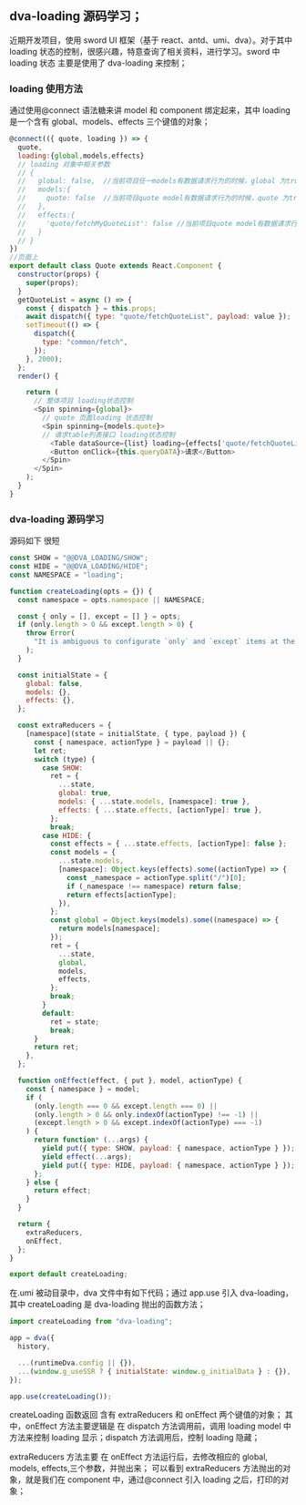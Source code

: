 ## dva-loading 源码学习；

近期开发项目，使用 sword UI 框架（基于 react、antd、umi、dva）。对于其中 loading 状态的控制，很感兴趣，特意查询了相关资料，进行学习。sword 中 loading 状态 主要是使用了 dva-loading 来控制；

### loading 使用方法

通过使用@connect 语法糖来讲 model 和 component 绑定起来，其中 loading 是一个含有 global、models、effects 三个键值的对象；

```javascript
@connect(({ quote, loading }) => {
  quote,
  loading:{global,models,effects}
  // loading 对象中相关参数
  // {
  //   global: false,  //当前项目任一models有数据请求行为的时候，global 为true，没有请求的时候为false
  //   models:{
  //     quote: false  //当前项目quote model有数据请求行为的时候，quote 为true，没有请求的时候为false
  //   },
  //   effects:{
  //     'quote/fetchMyQuoteList': false //当前项目quote model有数据请求行为的时候，quote 为true，没有请求的时候为false
  //   }
  // }
})
//页面上
export default class Quote extends React.Component {
  constructor(props) {
    super(props);
  }
  getQuoteList = async () => {
    const { dispatch } = this.props;
    await dispatch({ type: "quote/fetchQuoteList", payload: value });
    setTimeout(() => {
      dispatch({
        type: "common/fetch",
      });
    }, 2000);
  };
  render() {

    return (
      // 整体项目 loading状态控制
      <Spin spinning={global}>
        // quote 页面loading 状态控制
        <Spin spinning={models.quote}>
        // 请求table列表接口 loading状态控制
          <Table dataSource={list} loading={effects['quote/fetchQuoteList']} />
          <Button onClick={this.queryDATA}>请求</Button>
        </Spin>
      </Spin>
    );
  }
}
```

### dva-loading 源码学习

源码如下 很短

```javascript
const SHOW = "@@DVA_LOADING/SHOW";
const HIDE = "@@DVA_LOADING/HIDE";
const NAMESPACE = "loading";

function createLoading(opts = {}) {
  const namespace = opts.namespace || NAMESPACE;

  const { only = [], except = [] } = opts;
  if (only.length > 0 && except.length > 0) {
    throw Error(
      "It is ambiguous to configurate `only` and `except` items at the same time."
    );
  }

  const initialState = {
    global: false,
    models: {},
    effects: {},
  };

  const extraReducers = {
    [namespace](state = initialState, { type, payload }) {
      const { namespace, actionType } = payload || {};
      let ret;
      switch (type) {
        case SHOW:
          ret = {
            ...state,
            global: true,
            models: { ...state.models, [namespace]: true },
            effects: { ...state.effects, [actionType]: true },
          };
          break;
        case HIDE: {
          const effects = { ...state.effects, [actionType]: false };
          const models = {
            ...state.models,
            [namespace]: Object.keys(effects).some((actionType) => {
              const _namespace = actionType.split("/")[0];
              if (_namespace !== namespace) return false;
              return effects[actionType];
            }),
          };
          const global = Object.keys(models).some((namespace) => {
            return models[namespace];
          });
          ret = {
            ...state,
            global,
            models,
            effects,
          };
          break;
        }
        default:
          ret = state;
          break;
      }
      return ret;
    },
  };

  function onEffect(effect, { put }, model, actionType) {
    const { namespace } = model;
    if (
      (only.length === 0 && except.length === 0) ||
      (only.length > 0 && only.indexOf(actionType) !== -1) ||
      (except.length > 0 && except.indexOf(actionType) === -1)
    ) {
      return function* (...args) {
        yield put({ type: SHOW, payload: { namespace, actionType } });
        yield effect(...args);
        yield put({ type: HIDE, payload: { namespace, actionType } });
      };
    } else {
      return effect;
    }
  }

  return {
    extraReducers,
    onEffect,
  };
}

export default createLoading;
```

在.umi 被动目录中，dva 文件中有如下代码；通过 app.use 引入 dva-loading，其中 createLoading 是 dva-loading 抛出的函数方法；

```javascript
import createLoading from "dva-loading";

app = dva({
  history,

  ...(runtimeDva.config || {}),
  ...(window.g_useSSR ? { initialState: window.g_initialData } : {}),
});

app.use(createLoading());
```

createLoading 函数返回 含有 extraReducers 和 onEffect 两个键值的对象；
其中，onEffect 方法主要逻辑是 在 dispatch 方法调用前，调用 loading model 中 方法来控制 loading 显示；dispatch 方法调用后，控制 loading 隐藏；

extraReducers 方法主要 在 onEffect 方法运行后，去修改相应的 global, models, effects,三个参数，并抛出来；
可以看到 extraReducers 方法抛出的对象，就是我们在 component 中，通过@connect 引入 loading 之后，打印的对象；
